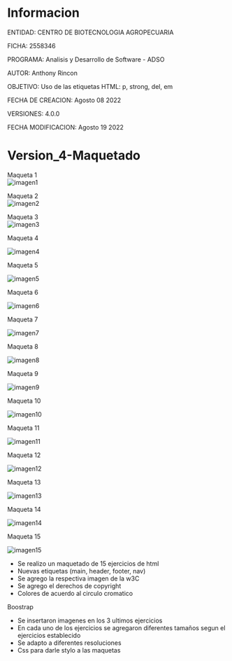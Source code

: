 # Informacion

ENTIDAD: CENTRO DE BIOTECNOLOGIA AGROPECUARIA

FICHA: 2558346

PROGRAMA: Analisis y Desarrollo de Software - ADSO

AUTOR: Anthony Rincon

OBJETIVO: Uso de las etiquetas HTML: p, strong, del, em

FECHA DE CREACION: Agosto 08 2022

VERSIONES: 4.0.0 

FECHA MODIFICACION: Agosto 19 2022




# Version_4-Maquetado

Maqueta 1                                                                                                          
![imagen1](https://user-images.githubusercontent.com/110691915/185778633-b0660883-b1f4-4f63-84c7-c22c2edb559e.jpg) 

Maqueta 2    
![imagen2](https://user-images.githubusercontent.com/110691915/185778649-5354564b-1da0-4183-865d-d98b97645112.jpg)

Maqueta 3      
![imagen3](https://user-images.githubusercontent.com/110691915/185778668-53dc238c-697a-43d9-a2a3-2c247eb35f86.jpg)

Maqueta 4

![imagen4](https://user-images.githubusercontent.com/110691915/185779019-a7fc14bf-b2a7-485e-a0fe-6e604206414c.jpg)

Maqueta 5

![imagen5](https://user-images.githubusercontent.com/110691915/185779032-0612eb48-2a3c-4583-a3ab-653d0f101218.jpg)


Maqueta 6

![imagen6](https://user-images.githubusercontent.com/110691915/185779086-d0576e0f-4b9e-44eb-88ed-03ea63e36312.jpg)


Maqueta 7

![imagen7](https://user-images.githubusercontent.com/110691915/185779093-fb909a7c-e659-48dc-a803-1cfbc4e26a72.jpg)

Maqueta 8

![imagen8](https://user-images.githubusercontent.com/110691915/185779121-fe21e5cc-29b9-4dfe-a0b4-c3a8d3126738.jpg)


Maqueta 9

![imagen9](https://user-images.githubusercontent.com/110691915/185779138-2049ad13-5076-428e-a4d8-22b238ea55c3.jpg)


Maqueta 10 

![imagen10](https://user-images.githubusercontent.com/110691915/185779399-d1220d5d-38bc-4107-a0dd-28ee47b8f33b.jpg)


Maqueta 11 

![imagen11](https://user-images.githubusercontent.com/110691915/185779407-05ca9c55-4590-4f05-a96a-943e4c1127ba.jpg)


Maqueta 12 

![imagen12](https://user-images.githubusercontent.com/110691915/185779408-125ada4d-393f-4032-ae8f-bb5fa0a617bc.jpg)


Maqueta 13 

![imagen13](https://user-images.githubusercontent.com/110691915/185779419-60573fa7-e059-444e-bde8-91f9bd4633a0.jpg)


Maqueta 14 

![imagen14](https://user-images.githubusercontent.com/110691915/185779427-9e66e60c-2929-41fe-8211-8dd23ee0186f.jpg)

Maqueta 15 

![imagen15](https://user-images.githubusercontent.com/110691915/185779433-4098ed97-f4f0-4df1-b6d4-9dc9e2ad0ec6.jpg)






- Se realizo un maquetado de 15 ejercicios de html 
- Nuevas etiquetas (main, header, footer, nav)
- Se agrego la respectiva imagen de la w3C
- Se agrego el derechos de copyright
- Colores de acuerdo al circulo cromatico


Boostrap
- Se insertaron imagenes en los 3 ultimos ejercicios 
- En cada uno de los ejercicios se agregaron diferentes tamaños segun el ejercicios establecido
- Se adapto a diferentes resoluciones
- Css para darle stylo a las maquetas 
